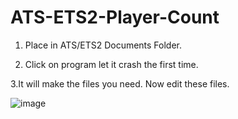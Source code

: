 # ATS-ETS2-Player-Count
1. Place in ATS/ETS2 Documents Folder.

2. Click on program let it crash the first time. 

3.It will make the files you need. Now edit these files.

![image](https://github.com/ValiantCraven27/ATS-ETS2-Player-Count/assets/77315942/fe16007e-7071-4bf0-815d-c87d16f3fe7b)
